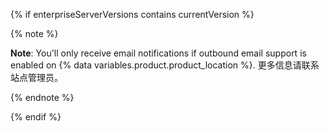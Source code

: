 {% if enterpriseServerVersions contains currentVersion %}

{% note %}

**Note**: You'll only receive email notifications if outbound email support is enabled on {% data variables.product.product_location %}. 更多信息请联系站点管理员。

{% endnote %}

{% endif %}
